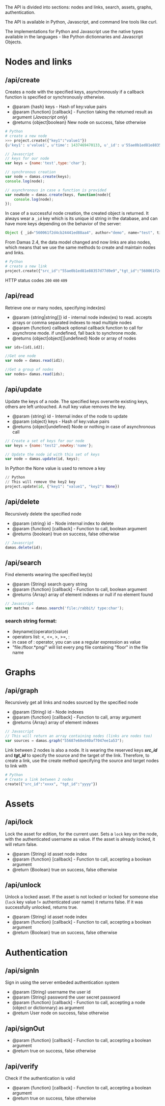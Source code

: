 The API is divided into sections: nodes and links, search, assets, graphs, authentication.

The API is available in Python, Javascript, and command line tools like curl.

The implementations for Python and Javascript use the native types available in the languages - like Python dictionnaries and Javascript Objects.

# Nodes and links

## /api/create
Creates a node with the specified keys, asynchronously if a callback function is specified or synchronously otherwise.
* @param {hash} keys - Hash of key:value pairs
* @param {function} [callback] - Function taking the returned result as argument (_Javascript only_)
* @returns {object|boolean} New node on success, false otherwise

```python
# Python
# create a new node
>>> project.create({"key1":"value1"})
{u'key1': u'value1', u'time': 1437469470133, u'_id': u'55ae0b1ed81e88357d77d0e9', u'author': u'demo'}
```

```js
// Javascript
// keys for our node
var keys = {name:'test',type:'char'};

// synchronous creation
var node = damas.create(keys);
console.log(node);

// asynchronous in case a function is provided
var newNode = damas.create(keys, function(node){
    console.log(node);
});
```

In case of a successful node creation, the created object is returned. It always wear a `_id` key which is its unique id string in the database, and can have more keys depending on the behavior of the server:

```js
Object { _id="560061f2d4cb24441ed88aa4", author="demo", name="test", time=1442865650145, type="char" }
```

From Damas 2.4, the data model changed and now links are also nodes, which means that we use the same methods to create and maintain nodes and links.

```python
# Python
# create a new link
project.create({"src_id":"55ae0b1ed81e88357d77d0e9","tgt_id":"560061f2d4cb24441ed88aa4"})
```

HTTP status codes `200` `400` `409`

## /api/read
Retrieve one or many nodes, specifying index(es)
* @param {string|string[]} id - internal node index(es) to read. accepts arrays or comma separated indexes to read multiple nodes
* @param {function} callback optional callback function to call for asynchrone mode. if undefined, fall back to synchrone mode.
* @returns {object|object[]|undefined} Node or array of nodes
```js
var ids=[id1,id2];

//Get one node
var node = damas.read(id1);

//Get a group of nodes
var nodes= damas.read(ids);
```
## /api/update
Update the keys of a node. The specified keys overwrite existing keys, others are left untouched. A null key value removes the key.
* @param {string} id - Internal index of the node to update
* @param {object} keys - Hash of key:value pairs
* @returns {object|undefined} Node or nothing in case of asynchronous call
```js
// Create a set of keys for our node
var keys = {name:'test2',newKey:'name'};

// Update the node id with this set of keys
var node = damas.update(id, keys);
```
In Python the None value is used to remove a key
```python
// Python
// This will remove the key2 key
project.update(id, {"key1": "value1", "key2": None})

```
## /api/delete
Recursively delete the specified node
* @param {string} id - Node internal index to delete
* @param {function} [callback] - Function to call, boolean argument
* @returns {boolean} true on success, false otherwise
```js
// Javascript
damas.delete(id);
```

## /api/search
Find elements wearing the specified key(s)
* @param {String} search query string
* @param {function} [callback] - Function to call, boolean argument
* @returns {Array} array of element indexes or null if no element found

```js
// Javascript
var matches = damas.search('file:/rabbit/ type:char');
```

### search string format:

* (keyname)(operator)(value)
* operators list: <, <=, >, >=, :
* in case of : operator, you can use a regular expression as value
* "file:/floor.*png/" will list every png file containing "floor" in the file name


# Graphs

## /api/graph
Recursively get all links and nodes sourced by the specified node
* @param {String} id - Node indexes
* @param {function} [callback] - Function to call, array argument
* @returns {Array} array of element indexes

```js
// Javascript
// This will return an array containing nodes (links are nodes too)
var sources = damas.graph("55687e68e040af7047ee1a53");
```

Link between 2 nodes is also a node. It is wearing the reserved keys ___src_id___ and ___tgt_id___ to specify the source and the target of the link. Therefore, to create a link, use the create method specifying the source and target nodes to link with 
```Python
# Python
# Create a link between 2 nodes
create({"src_id":"xxxx", "tgt_id":"yyyy"})
```

# Assets

## /api/lock
Lock the asset for edition, for the current user. Sets a `lock` key on the node, with the authenticated username as value. If the asset is already locked, it will return false.
* @param {String} id asset node index
* @param {function} [callback] - Function to call, accepting a boolean argument
* @return {Boolean} true on success, false otherwise

## /api/unlock
Unlock a locked asset. If the asset is not locked or locked for someone else (`lock` key value != authenticated user name) it returns false. If it was successfully unlocked, returns true.
* @param {String} id asset node index
* @param {function} [callback] - Function to call, accepting a boolean argument
* @return {Boolean} true on success, false otherwise

<!--
## Trees, based on a #parent key

- damas.ancestors( id )
- damas.children( id )
- damas.move( id, target )

## Version control

### damas.backup( id )
Copy the current version to backup folder, preserving mtime
* @param {Integer} $id the asset

### damas.increment( id )
Increment the asset after a successful backup and commit sequence
* @param {String} asset node index
* @param {String} user message for the new version

### damas.upload( files )
Process the file upload
* @param {String} $id the asset
* @param {String} $path the path of the uploaded file in the temporary folder
* @param {String} $message
* @returns {Boolean} true on success, false otherwise

-->

# Authentication

## /api/signIn
Sign in using the server embeded authentication system
* @param {String} username the user id
* @param {String} password the user secret password
* @param {function} [callback] - Function to call, accepting a node (object or dictionnary) as argument
* @return User node on success, false otherwise

## /api/signOut
* @param {function} [callback] - Function to call, accepting a boolean argument
* @return true on success, false otherwise

## /api/verify
Check if the authentication is valid
* @param {function} [callback] - Function to call, accepting a boolean argument
* @return true on success, false otherwise
